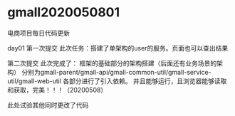 # gmall2020050801
电商项目每日代码更新

day01 
第一次提交
此次任务：搭建了单架构的user的服务。页面也可以查出结果

第二次提交
此次完成了：
框架的基础部分的架构搭建（后面还有业务场景的架构）
分别为gmall-parent/gmall-api/gmall-common-util/gmall-service-util/gmall-web-util
各部分进行了引入依赖。
并且能够运行，且浏览器能够读取和获取，完美！！！（20200508）


此处试验其他同时更改了代码


